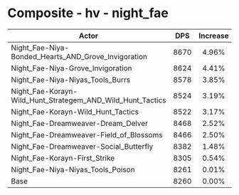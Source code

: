# Composite - hv - night_fae
| Actor | DPS | Increase |
|---|:---:|:---:|
|Night_Fae-Niya-Bonded_Hearts_AND_Grove_Invigoration|8670|4.96%|
|Night_Fae-Niya-Grove_Invigoration|8624|4.41%|
|Night_Fae-Niya-Niyas_Tools_Burrs|8578|3.85%|
|Night_Fae-Korayn-Wild_Hunt_Strategem_AND_Wild_Hunt_Tactics|8524|3.19%|
|Night_Fae-Korayn-Wild_Hunt_Tactics|8522|3.17%|
|Night_Fae-Dreamweaver-Dream_Delver|8468|2.52%|
|Night_Fae-Dreamweaver-Field_of_Blossoms|8466|2.50%|
|Night_Fae-Dreamweaver-Social_Butterfly|8382|1.48%|
|Night_Fae-Korayn-First_Strike|8305|0.54%|
|Night_Fae-Niya-Niyas_Tools_Poison|8261|0.01%|
|Base|8260|0.00%|
